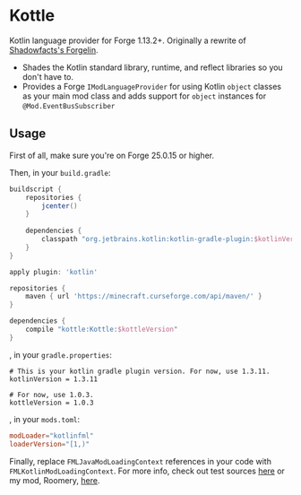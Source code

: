 # Kottle
Kotlin language provider for Forge 1.13.2+. Originally a rewrite of [Shadowfacts's Forgelin](https://github.com/shadowfacts/Forgelin).

- Shades the Kotlin standard library, runtime, and reflect libraries so you don't have to.
- Provides a Forge `IModLanguageProvider` for using Kotlin `object` classes as your main mod class and adds support for
`object` instances for `@Mod.EventBusSubscriber`

## Usage
First of all, make sure you're on Forge 25.0.15 or higher.

Then, in your `build.gradle`:
```groovy
buildscript {
    repositories {
        jcenter()
    }
    
    dependencies {
        classpath "org.jetbrains.kotlin:kotlin-gradle-plugin:$kotlinVersion"
    }
}

apply plugin: 'kotlin'

repositories {
	maven { url 'https://minecraft.curseforge.com/api/maven/' }
}

dependencies {
	compile "kottle:Kottle:$kottleVersion"
}
```
, in your `gradle.properties`:
```
# This is your kotlin gradle plugin version. For now, use 1.3.11.
kotlinVersion = 1.3.11

# For now, use 1.0.3. 
kottleVersion = 1.0.3
```
, in your `mods.toml`:
```toml
modLoader="kotlinfml"
loaderVersion="[1,)"
```

Finally, replace `FMLJavaModLoadingContext` references in your code with `FMLKotlinModLoadingContext`. For more info, check
out test sources [here](https://github.com/autaut03/kottle/tree/master/src/test/kotlin/net/alexwells/kottle) or my mod,
Roomery, [here](https://github.com/autaut03/roomery).
